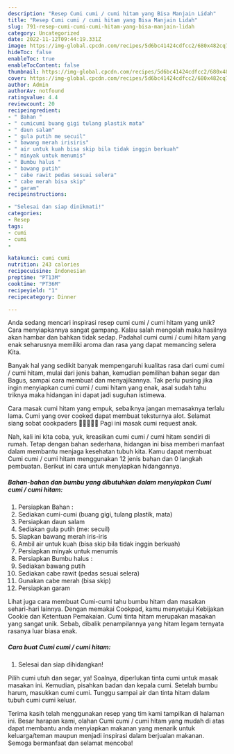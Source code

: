 ```yaml
---
description: "Resep Cumi cumi / cumi hitam yang Bisa Manjain Lidah"
title: "Resep Cumi cumi / cumi hitam yang Bisa Manjain Lidah"
slug: 791-resep-cumi-cumi-cumi-hitam-yang-bisa-manjain-lidah
category: Uncategorized
date: 2022-11-12T09:44:19.331Z
image: https://img-global.cpcdn.com/recipes/5d6bc41424cdfcc2/680x482cq70/cumi-cumi-cumi-hitam-foto-resep-utama.jpg
hideToc: false
enableToc: true
enableTocContent: false
thumbnail: https://img-global.cpcdn.com/recipes/5d6bc41424cdfcc2/680x482cq70/cumi-cumi-cumi-hitam-foto-resep-utama.jpg
cover: https://img-global.cpcdn.com/recipes/5d6bc41424cdfcc2/680x482cq70/cumi-cumi-cumi-hitam-foto-resep-utama.jpg
author: Admin
authorAv: notfound
ratingvalue: 4.4
reviewcount: 20
recipeingredient:
- " Bahan "
- " cumicumi buang gigi tulang plastik mata"
- " daun salam"
- " gula putih me secuil"
- " bawang merah irisiris"
- " air untuk kuah bisa skip bila tidak inggin berkuah"
- " minyak untuk menumis"
- " Bumbu halus "
- " bawang putih"
- " cabe rawit pedas sesuai selera"
- " cabe merah bisa skip"
- " garam"
recipeinstructions:

- "Selesai dan siap dinikmati!"
categories:
- Resep
tags:
- cumi
- cumi
- 

katakunci: cumi cumi  
nutrition: 243 calories
recipecuisine: Indonesian
preptime: "PT13M"
cooktime: "PT36M"
recipeyield: "1"
recipecategory: Dinner

---
```





Anda sedang mencari inspirasi resep cumi cumi / cumi hitam yang unik? Cara menyiapkannya sangat gampang. Kalau salah mengolah maka hasilnya akan hambar dan bahkan tidak sedap. Padahal cumi cumi / cumi hitam yang enak seharusnya memiliki aroma dan rasa yang dapat memancing selera Kita.





Banyak hal yang sedikit banyak mempengaruhi kualitas rasa dari cumi cumi / cumi hitam, mulai dari jenis bahan, kemudian pemilihan bahan segar dan Bagus, sampai cara membuat dan menyajikannya. Tak perlu pusing jika ingin menyiapkan cumi cumi / cumi hitam yang enak,      asal sudah tahu triknya maka hidangan ini dapat jadi suguhan istimewa.














Cara masak cumi hitam yang empuk, sebaiknya jangan memasaknya terlalu lama. Cumi yang over cooked dapat membuat teksturnya alot. Selamat siang sobat cookpaders 🤗🌱🌾🌻💕 Pagi ini masak cumi request anak.






Nah, kali ini kita coba, yuk, kreasikan cumi cumi / cumi hitam sendiri di rumah. Tetap dengan bahan sederhana, hidangan ini bisa memberi manfaat dalam membantu menjaga kesehatan tubuh kita. Kamu dapat membuat Cumi cumi / cumi hitam menggunakan 12 jenis bahan dan 0 langkah pembuatan. Berikut ini cara untuk menyiapkan hidangannya.

<!--inarticleads1-->

##### Bahan-bahan dan bumbu yang dibutuhkan dalam menyiapkan Cumi cumi / cumi hitam:

1. Persiapkan  Bahan :
1. Sediakan  cumi-cumi (buang gigi, tulang plastik, mata)
1. Persiapkan  daun salam
1. Sediakan  gula putih (me: secuil)
1. Siapkan  bawang merah iris-iris
1. Ambil  air untuk kuah (bisa skip bila tidak inggin berkuah)
1. Persiapkan  minyak untuk menumis
1. Persiapkan  Bumbu halus :
1. Sediakan  bawang putih
1. Sediakan  cabe rawit (pedas sesuai selera)
1. Gunakan  cabe merah (bisa skip)
1. Persiapkan  garam


Lihat juga cara membuat Cumi-cumi tahu bumbu hitam dan masakan sehari-hari lainnya. Dengan memakai Cookpad, kamu menyetujui Kebijakan Cookie dan Ketentuan Pemakaian. Cumi tinta hitam merupakan masakan yang sangat unik. Sebab, dibalik penampilannya yang hitam legam ternyata rasanya luar biasa enak. 

<!--inarticleads2-->

##### Cara buat Cumi cumi / cumi hitam:


1. Selesai dan siap dihidangkan!

Pilih cumi utuh dan segar, ya! Soalnya, diperlukan tinta cumi untuk masak masakan ini. Kemudian, pisahkan badan dan kepala cumi. Setelah bumbu harum, masukkan cumi cumi. Tunggu sampai air dan tinta hitam dalam tubuh cumi cumi keluar. 

Terima kasih telah menggunakan resep yang tim kami tampilkan di halaman ini. Besar harapan kami, olahan Cumi cumi / cumi hitam yang mudah di atas dapat membantu anda menyiapkan makanan yang menarik untuk keluarga/teman maupun menjadi inspirasi dalam berjualan makanan. Semoga bermanfaat dan selamat mencoba!
